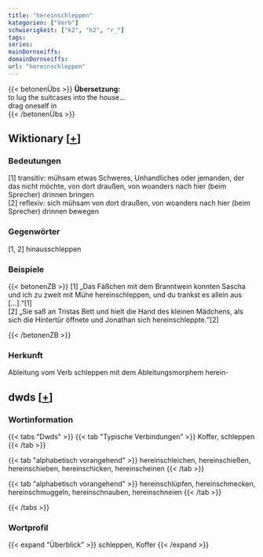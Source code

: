 ```yaml
---
title: "hereinschleppen"
kategorien: ["Verb"]
schwierigkeit: ["k2", "h2", "r_"]
tags:
series:
mainDornseiffs:
domainDornseiffs:
url: "hereinschleppen"
---
```


{{< betonenÜbs >}}
**Übersetzung:**  
to lug the suitcases into the house...  
drag oneself in  
{{< /betonenÜbs >}}

## Wiktionary [[+](https://de.wiktionary.org/wiki/hereinschleppen)]

### Bedeutungen
[1] transitiv: mühsam etwas Schweres, Unhandliches oder jemanden, der das nicht möchte, von dort draußen, von woanders nach hier (beim Sprecher) drinnen bringen  
[2] reflexiv: sich mühsam von dort draußen, von woanders nach hier (beim Sprecher) drinnen bewegen  

### Gegenwörter
[1, 2] hinausschleppen  

### Beispiele
{{< betonenZB >}}
[1] „Das Fäßchen mit dem Branntwein konnten Sascha und ich zu zweit mit Mühe hereinschleppen, und du trankst es allein aus […].“[1]  
[2] „Sie saß an Tristas Bett und hielt die Hand des kleinen Mädchens, als sich die Hintertür öffnete und Jonathan sich hereinschleppte.“[2]  

{{< /betonenZB >}}
### Herkunft
Ableitung vom Verb schleppen mit dem Ableitungsmorphem herein-  



## dwds [[+](https://www.dwds.de/wb/hereinschleppen)]

### Wortinformation
{{< tabs "Dwds" >}}
{{< tab "Typische Verbindungen" >}}
Koffer, schleppen
{{< /tab >}}

{{< tab "alphabetisch vorangehend" >}}
hereinschleichen, hereinschießen, hereinschieben, hereinschicken, hereinscheinen
{{< /tab >}}

{{< tab "alphabetisch vorangehend" >}}
hereinschlüpfen, hereinschmecken, hereinschmuggeln, hereinschnauben, hereinschneien
{{< /tab >}}

{{< /tabs >}}

### Wortprofil
{{< expand "Überblick" >}} schleppen, Koffer {{< /expand >}}

